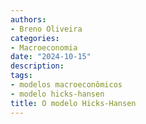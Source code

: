 ```yaml
---
authors:
- Breno Oliveira
categories:
- Macroeconomia
date: "2024-10-15"
description: 
tags:
- modelos macroeconômicos
- modelo hicks-hansen
title: O modelo Hicks-Hansen
---
```

